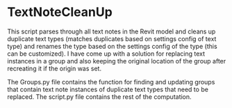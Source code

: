 # TextNoteCleanUp
This script parses through all text notes in the Revit model and cleans up duplicate text types (matches duplicates based on settings config of text type) and renames the type based on the settings config of the type (this can be customized). I have come up with a solution for replacing text instances in a group and also keeping the original location of the group after recreating it if the origin was set.

The Groups.py file contains the function for finding and updating groups that contain text note instances of duplicate text types that need to be replaced. The script.py file contains the rest of the computation.
